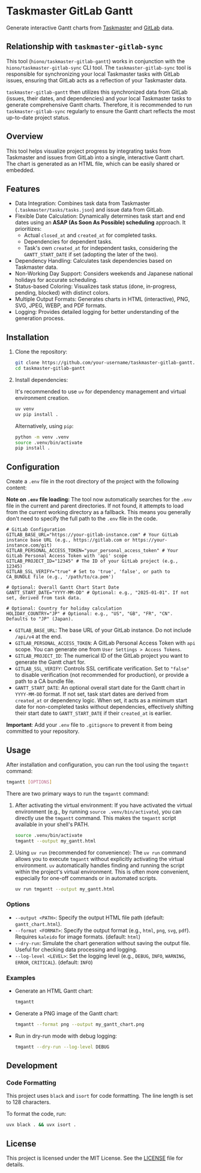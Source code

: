 # Taskmaster GitLab Gantt

Generate interactive Gantt charts from [Taskmaster](https://www.task-master.dev/) and [GitLab](https://about.gitlab.com/) data.

## Relationship with `taskmaster-gitlab-sync`

This tool (`hiono/taskmaster-gitlab-gantt`) works in conjunction with the `hiono/taskmaster-gitlab-sync` CLI tool. The `taskmaster-gitlab-sync` tool is responsible for synchronizing your local Taskmaster tasks with GitLab issues, ensuring that GitLab acts as a reflection of your Taskmaster data.

`taskmaster-gitlab-gantt` then utilizes this synchronized data from GitLab (issues, their dates, and dependencies) and your local Taskmaster tasks to generate comprehensive Gantt charts. Therefore, it is recommended to run `taskmaster-gitlab-sync` regularly to ensure the Gantt chart reflects the most up-to-date project status.

## Overview

This tool helps visualize project progress by integrating tasks from Taskmaster and issues from GitLab into a single, interactive Gantt chart. The chart is generated as an HTML file, which can be easily shared or embedded.

## Features

- Data Integration: Combines task data from Taskmaster (`.taskmaster/tasks/tasks.json`) and issue data from GitLab.
- Flexible Date Calculation: Dynamically determines task start and end dates using an **ASAP (As Soon As Possible) scheduling** approach. It prioritizes:
    - Actual `closed_at` and `created_at` for completed tasks.
    - Dependencies for dependent tasks.
    - Task's own `created_at` for independent tasks, considering the `GANTT_START_DATE` if set (adopting the later of the two).
- Dependency Handling: Calculates task dependencies based on Taskmaster data.
- Non-Working Day Support: Considers weekends and Japanese national holidays for accurate scheduling.
- Status-based Coloring: Visualizes task status (done, in-progress, pending, blocked) with distinct colors.
- Multiple Output Formats: Generates charts in HTML (interactive), PNG, SVG, JPEG, WEBP, and PDF formats.
- Logging: Provides detailed logging for better understanding of the generation process.

## Installation

1. Clone the repository:

    ```bash
    git clone https://github.com/your-username/taskmaster-gitlab-gantt.git
    cd taskmaster-gitlab-gantt
    ```

2. Install dependencies:

    It's recommended to use `uv` for dependency management and virtual environment creation.

    ```bash
    uv venv
    uv pip install .
    ```

    Alternatively, using `pip`:

    ```bash
    python -m venv .venv
    source .venv/bin/activate
    pip install .
    ```

## Configuration

Create a `.env` file in the root directory of the project with the following content:

**Note on `.env` file loading:** The tool now automatically searches for the `.env` file in the current and parent directories. If not found, it attempts to load from the current working directory as a fallback. This means you generally don't need to specify the full path to the `.env` file in the code.

```env
# GitLab Configuration
GITLAB_BASE_URL="https://your-gitlab-instance.com" # Your GitLab instance base URL (e.g., https://gitlab.com or https://your-instance.com/git)
GITLAB_PERSONAL_ACCESS_TOKEN="your_personal_access_token" # Your GitLab Personal Access Token with 'api' scope
GITLAB_PROJECT_ID="12345" # The ID of your GitLab project (e.g., 12345)
GITLAB_SSL_VERIFY="true" # Set to 'true', 'false', or path to CA_BUNDLE file (e.g., '/path/to/ca.pem')

# Optional: Overall Gantt Chart Start Date
GANTT_START_DATE="YYYY-MM-DD" # Optional: e.g., "2025-01-01". If not set, derived from task data.

# Optional: Country for holiday calculation
HOLIDAY_COUNTRY="JP" # Optional: e.g., "US", "GB", "FR", "CN". Defaults to "JP" (Japan).
```

- `GITLAB_BASE_URL`: The base URL of your GitLab instance. Do not include `/api/v4` at the end.
- `GITLAB_PERSONAL_ACCESS_TOKEN`: A GitLab Personal Access Token with `api` scope. You can generate one from `User Settings > Access Tokens`.
- `GITLAB_PROJECT_ID`: The numerical ID of the GitLab project you want to generate the Gantt chart for.
- `GITLAB_SSL_VERIFY`: Controls SSL certificate verification. Set to `"false"` to disable verification (not recommended for production), or provide a path to a CA bundle file.
- `GANTT_START_DATE`: An optional overall start date for the Gantt chart in `YYYY-MM-DD` format. If not set, task start dates are derived from `created_at` or dependency logic. When set, it acts as a minimum start date for non-completed tasks without dependencies, effectively shifting their start date to `GANTT_START_DATE` if their `created_at` is earlier.

**Important**: Add your `.env` file to `.gitignore` to prevent it from being committed to your repository.

## Usage

After installation and configuration, you can run the tool using the `tmgantt` command:

```bash
tmgantt [OPTIONS]
```

There are two primary ways to run the `tmgantt` command:

1.  After activating the virtual environment:
    If you have activated the virtual environment (e.g., by running `source .venv/bin/activate`), you can directly use the `tmgantt` command. This makes the `tmgantt` script available in your shell's PATH.

    ```bash
    source .venv/bin/activate
    tmgantt --output my_gantt.html
    ```

2.  Using `uv run` (recommended for convenience):
    The `uv run` command allows you to execute `tmgantt` without explicitly activating the virtual environment. `uv` automatically handles finding and running the script within the project's virtual environment. This is often more convenient, especially for one-off commands or in automated scripts.

    ```bash
    uv run tmgantt --output my_gantt.html
    ```

### Options

- `--output <PATH>`: Specify the output HTML file path (default: `gantt_chart.html`).
- `--format <FORMAT>`: Specify the output format (e.g., `html`, `png`, `svg`, `pdf`). Requires `kaleido` for image formats. (default: `html`)
- `--dry-run`: Simulate the chart generation without saving the output file. Useful for checking data processing and logging.
- `--log-level <LEVEL>`: Set the logging level (e.g., `DEBUG`, `INFO`, `WARNING`, `ERROR`, `CRITICAL`). (default: `INFO`)

### Examples

- Generate an HTML Gantt chart:

    ```bash
    tmgantt
    ```

- Generate a PNG image of the Gantt chart:

    ```bash
    tmgantt --format png --output my_gantt_chart.png
    ```

- Run in dry-run mode with debug logging:

    ```bash
    tmgantt --dry-run --log-level DEBUG
    ```

## Development

### Code Formatting

This project uses `black` and `isort` for code formatting. The line length is set to 128 characters.

To format the code, run:

```bash
uvx black . && uvx isort .
```

## License

This project is licensed under the MIT License. See the [LICENSE](LICENSE) file for details.